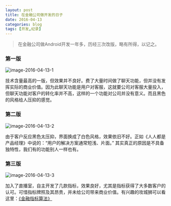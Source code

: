 ```yaml
---
layout: post
title: 在金融公司做开发的日子
date: 2016-04-13
categories: blog
tags: [开发,纪录]
---
```


>在金融公司做Android开发一年多，历经三次改版，略有所得，以记之。

### 第一版

![image-2016-04-13-1](http://7xsv37.com1.z0.glb.clouddn.com/black.png)

技术含量最高的一版，但效果并不良好。费了大量时间做了聊天功能，但并没有发挥实际的商业价值。因为此聊天功能是用户对客服，这就要公司对客服大量投入，但聊天功能对客户的转化率并不高，这样的一个功能对公司并没有意义。而且黑色的风格给人压抑的感觉。

### 第二版

![image-2016-04-13-2](http://7xsv37.com1.z0.glb.clouddn.com/white.png)

由于客户反应黑色太压抑，界面换成了白色风格，效果依旧不好。正如《人人都是产品经理》中说的：“用户的解决方案通常短浅、片面。” 其实真正的原因是不具备独特性，我们有的功能别人一样也有。

### 第三版

![image-2016-04-13-3](http://7xsv37.com1.z0.glb.clouddn.com/current.png)

加入了直播室，自主开发了几款指标，效果良好，尤其是指标获得了大多数客户的认可。可惜指标牌照及其昂贵，并未给公司带来商业价值。有兴趣的攻城狮可以看这里：[《金融指标算法》](http://chengfeifei.github.io/blog/2016/04/10/develop-indicators/)